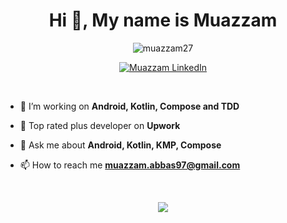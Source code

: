 <h1 align="center">Hi 👋, My name is Muazzam</h1>

<p align="center"> <img src="https://komarev.com/ghpvc/?username=muazzam27&label=Profile%20views&color=0e75b6&style=flat" alt="muazzam27" /> </p>

<p align="center">

</p>

<p align="center">  
 <a href="https://www.linkedin.com/in/muazzam-abbas-055a5b5b/">
    <img alt="Muazzam LinkedIn" src="https://img.shields.io/badge/LinkedIn-0077B5?style=for-the-badge&logo=linkedin&logoColor=white">
  </a>
</p>
<br />

- 🌱 I’m working on **Android, Kotlin, Compose and TDD**

- 🌱 Top rated plus developer on **Upwork**

- 💬 Ask me about **Android, Kotlin, KMP, Compose**

- 📫 How to reach me **muazzam.abbas97@gmail.com**


<br />
<p align="center">
  <img src="https://github-readme-streak-stats.herokuapp.com/?user=muazzam27&" />
</p>
